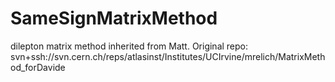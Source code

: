 SameSignMatrixMethod
================

dilepton matrix method inherited from Matt.
Original repo:
svn+ssh://svn.cern.ch/reps/atlasinst/Institutes/UCIrvine/mrelich/MatrixMethod_forDavide
